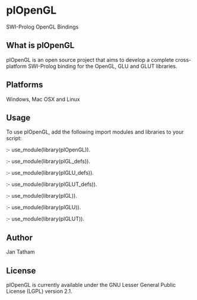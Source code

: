plOpenGL
========
SWI-Prolog OpenGL Bindings


What is plOpenGL
----------------
plOpenGL is an open source project that aims to develop a complete cross-platform SWI-Prolog binding for the OpenGL, GLU and GLUT libraries.


Platforms
---------
Windows, Mac OSX and Linux


Usage
-----
To use plOpenGL, add the following import modules and libraries to your script:

:- use_module(library(plOpenGL)).

:- use_module(library(plGL_defs)).

:- use_module(library(plGLU_defs)).

:- use_module(library(plGLUT_defs)).

:- use_module(library(plGL)).

:- use_module(library(plGLU)).

:- use_module(library(plGLUT)).


Author
------
Jan Tatham


License
-------
plOpenGL is currently available under the GNU Lesser General Public License (LGPL) version 2.1.

